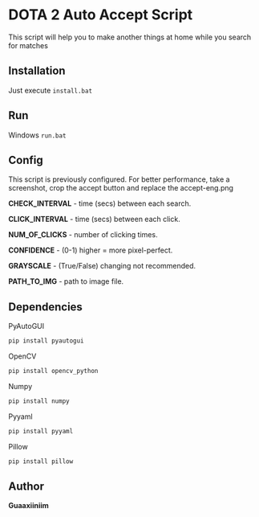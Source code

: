 # DOTA 2 Auto Accept Script

This script will help you to make another things at home while you search for matches

## Installation

Just execute ```install.bat```

## Run

Windows ```run.bat```

## Config

This script is previously configured. For better performance, take a screenshot, crop the accept button and replace the accept-eng.png

**CHECK_INTERVAL** - time (secs) between each search.

**CLICK_INTERVAL**  - time (secs) between each click.

**NUM_OF_CLICKS** - number of clicking times.

**CONFIDENCE** - (0-1) higher = more pixel-perfect.

**GRAYSCALE** - (True/False) changing not recommended.

**PATH_TO_IMG** - path to image file.

## Dependencies

PyAutoGUI

```bat
pip install pyautogui
```

OpenCV

```bat
pip install opencv_python
```

Numpy

```bat
pip install numpy
```

Pyyaml

```bat
pip install pyyaml
```

Pillow

```bat
pip install pillow
```

## Author

**Guaaxiiniim**